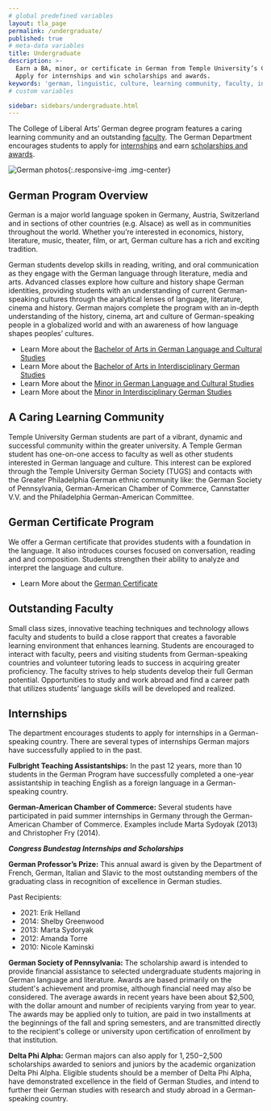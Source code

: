 ```yaml
---
# global predefined variables
layout: tla_page
permalink: /undergraduate/
published: true
# meta-data variables
title: Undergraduate
description: >-
  Earn a BA, minor, or certificate in German from Temple University’s College of Liberal Arts.
  Apply for internships and win scholarships and awards.
keywords: 'german, linguistic, culture, learning community, faculty, internships, scholarships'
# custom variables

sidebar: sidebars/undergraduate.html
---
```

The College of Liberal Arts’ German degree program features a caring learning community and an outstanding [faculty](#outstanding-faculty). The German Department encourages students to apply for [internships](#internships) and earn [scholarships and awards](#congress-bundestag-internships-and-scholarships).

![German photos]({{site.baseurl}}/media/fullGermanProgram.png){:.responsive-img .img-center}
## German Program Overview
German is a major world language spoken in Germany, Austria, Switzerland and in sections of other countries (e.g. Alsace) as well as in communities throughout the world. Whether you’re interested in economics, history, literature, music, theater, film, or art, German culture has a rich and exciting tradition. 

German students develop skills in reading, writing, and oral communication as they engage with the German language through literature, media and arts. Advanced classes explore how culture and history shape German identities, providing students with an understanding of current German-speaking cultures through the analytical lenses of language, literature, cinema and history. German majors complete the program with an in-depth understanding of the history, cinema, art and culture of German-speaking people in a globalized world and with an awareness of how language shapes peoples’ cultures.

- Learn More about the [Bachelor of Arts in German Language and Cultural Studies](https://www.temple.edu/academics/degree-programs/german-language-and-cultural-studies-major-la-glcs-ba)
- Learn More about the [Bachelor of Arts in Interdisciplinary German Studies](https://www.temple.edu/academics/degree-programs/interdisciplinary-german-studies-major-la-igs-ba)
- Learn More about the [Minor in German Language and Cultural Studies](http://bulletin.temple.edu/undergraduate/liberal-arts/german/minor-german-languange-cultural-studies/)
- Learn More about the [Minor in Interdisciplinary German Studies](http://bulletin.temple.edu/undergraduate/liberal-arts/german/minor-interdisciplinary-german-studies/)

## A Caring Learning Community
Temple University German students are part of a vibrant, dynamic and successful community within the greater university. A Temple German student has one-on-one access to faculty as well as other students interested in German language and culture. This interest can be explored through the Temple University German Society (TUGS) and contacts with the Greater Philadelphia German ethnic community like: the German Society of Pennsylvania, German-American Chamber of Commerce, Cannstatter V.V. and the Philadelphia German-American Committee.

## German Certificate Program
We offer a German certificate that provides students with a foundation in the language. It also introduces courses focused on conversation, reading and and composition. Students strengthen their ability to analyze and interpret the language and culture.

- Learn More about the [German Certificate](https://www.temple.edu/academics/degree-programs/german-certificate-undergraduate-la-ger-cr2%2B)

## Outstanding Faculty
Small class sizes, innovative teaching techniques and technology allows faculty and students to build a close rapport that creates a favorable learning environment that enhances learning. Students are encouraged to interact with faculty, peers and visiting students from German-speaking countries and volunteer tutoring leads to success in acquiring greater proficiency. The faculty strives to help students develop their full German potential. Opportunities to study and work abroad and find a career path that utilizes students’ language skills will be developed and realized.

## Internships
The department encourages students to apply for internships in a German-speaking country. There are several types of internships German majors have successfully applied to in the past. 

**Fulbright Teaching Assistantships:** In the past 12 years, more than 10 students in the German Program have successfully completed a one-year assistantship in teaching English as a foreign language in a German-speaking country.

**German-American Chamber of Commerce:** Several students have participated in paid summer internships in Germany through the German-American Chamber of Commerce. Examples include Marta Sydoyak (2013) and Christopher Fry (2014).

**_Congress Bundestag Internships and Scholarships_**

**German Professor’s Prize:** This annual award is given by the Department of French, German, Italian and Slavic to the most outstanding members of the graduating class in recognition of excellence in German studies.

Past Recipients:
- 2021: Erik Helland
- 2014: Shelby Greenwood
- 2013: Marta Sydoryak
- 2012: Amanda Torre
- 2010: Nicole Kaminski

**German Society of Pennsylvania:** The scholarship award is intended to provide financial assistance to selected undergraduate students majoring in German language and literature. Awards are based primarily on the student's achievement and promise, although financial need may also be considered. The average awards in recent years have been about $2,500, with the dollar amount and number of recipients varying from year to year. The awards may be applied only to tuition, are paid in two installments at the beginnings of the fall and spring semesters, and are transmitted directly to the recipient's college or university upon certification of enrollment by that institution.

**Delta Phi Alpha:** German majors can also apply for $1,250-$2,500 scholarships awarded to seniors and juniors by the academic organization Delta Phi Alpha. Eligible students should be a member of Delta Phi Alpha, have demonstrated excellence in the field of German Studies, and intend to further their German studies with research and study abroad in a German-speaking country.
